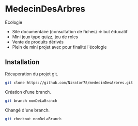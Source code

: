 # MedecinDesArbres
Ecologie
- Site documentaire (consultation de fiches) => but éducatif
- Mini jeux type quizz, jeu de roles
- Vente de produits dérivés
- Plein de mini projet avec pour finalité l'écologie
## Installation
Récuperation du projet git.
```bash
git clone https://github.com/Nirator78/medecinDesArbres.git
```
Création d'une branch.
```bash
git branch nomDeLaBranch
```
Changé d'une branch.
```bash
git checkout nomDeLaBranch
```